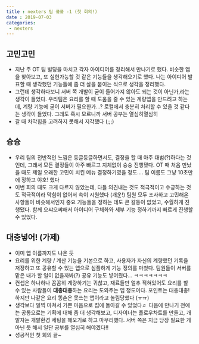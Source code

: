 ```yaml
---
title : nexters 팀 쿸쿸 -1 (첫 회의!)
date : 2019-07-03
categories:
 - nexters
---
```




## 고민고민

- 지난 주 OT 팀 빌딩을 마치고 각자 아이디어를 정리해서 만나기로 했다. 비슷한 앱을 찾아보고, 또 실현가능할 것 같은 기능들을 생각해오기로 했다. 나는 아이디어 발표할 때 생각했던 기능들에 좀 더 살을 붙이는 식으로 생각을 정리했다.
- 그런데 생각하다보니 서버 쪽 개발이 굳이 들어가지 않아도 되는 것이 아닌가,라는 생각이 들었다. 우리팀은 요리를 할 때 도움을 줄 수 있는 계량앱을 만드려고 하는데, 계량 기능에 굳이 서버가 필요한가...? 로컬에서 충분히 처리할 수 있을 것 같다는 생각이 들었다. 그래도 혹시 모르니까 서버 공부는 열심히열심히
- 갈 때 차막힘을 고려하지 못해서 지각했다 (;;;)



## 슝슝

- 우리 팀의 전반적인 느낌은 둥글둥글하면서도, 결정을 할 때 아주 대범(?)하다는 것인데, 그래서 모든 결정들이 아주 빠르고 지체없이 슝슝 진행됐다. OT 때 처음 만났을 때도 제일 오래한 고민이 치킨 메뉴 결정하기였을 정도.... 팀 이름도 그냥 10초만에 정하고 야호! 했다
- 이번 회의 때도 크게 다르지 않았는데, 다들 의견내는 것도 적극적이고 수긍하는 것도 적극적이라 막힘이 없어서 속이 시원했다 (개운!) 팀원 모두 조사하고 고민해온 사항들이 비슷해서인지 중요 기능들을 정하는 데도 큰 갈등이 없었고, 수월하게 진행됐다. 함께 으쌰으쌰해서 아이디어 구체화와 세부 기능 정하기까지 빠르게 진행할 수 있었다.



## 대충넣어! (가제)

- 이미 앱 이름까지도 나온 듯
- 요리를 위한 계량 / 계산 기능을 기본으로 하고, 사용자가 자신의 계량했던 기록을 저장하고 또 공유할 수 있는 앱으로 심플하게 기능 정의를 마쳤다. 팀원들이 서버를 맡은 내가 할 일이 없을까봐(?) 공유 기능도 넣어줬다... ㅋㅋㅋㅋㅋㅋㅋ 
- 컨셉은 하나하나 꼼꼼히 계량하기는 귀찮고, 재료들만 얼추 적혀있어도 요리를 할 수 있는 사람들이 **대충대충**하는 요리는 도와주는 앱 정도이다. 포인트는 대충대충! 하지만 나같은 요리 똥손은 못쓰는 앱이라고 놀림당했다 (ㅠㅠ)
- 생각보다 일찍 마쳐서 기쁜 마음으로 집에 돌아갈 수 있었다♬ 다음에 만나기 전에는 공통으로는 기획에 대해 좀 더 생각해보고, 디자이너는 플로우차트를 만들고, 개발자는 개발환경 세팅을 해오기로 하고 마무리했다. 서버 쪽은 지금 당장 필요한 게 아닌 듯 해서 일단 공부를 열심히 해야겠다!!
- 성공적인 첫 회의 끝~



